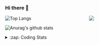 ### Hi there 👋

<!--
**tao8687/tao8687** is a ✨ _special_ ✨ repository because its `README.md` (this file) appears on your GitHub profile.

Here are some ideas to get you started:

- 🔭 I’m currently working on ...
- 🌱 I’m currently learning ...
- 👯 I’m looking to collaborate on ...
- 🤔 I’m looking for help with ...
- 💬 Ask me about ...
- 📫 How to reach me: ...
- 😄 Pronouns: ...
- ⚡ Fun fact: ...
-->

<img align='right' src="https://media.giphy.com/media/M9gbBd9nbDrOTu1Mqx/giphy.gif" width="230">

![Top Langs](https://github-readme-stats.vercel.app/api/top-langs/?username=tao8687&layout=compact&title_color=23238E&text_color=A67D3D)

![Anurag's github stats](https://github-readme-stats.vercel.app/api?username=tao8687&show_icons=true&&text_color=A67D3D&title_color=23238E&show_icons=false&count_private=true&hide=stars)

<details>
  <summary>:zap: Coding Stats</summary>
  <b>
<!--START_SECTION:waka-->
![Profile Views](http://img.shields.io/badge/Profile%20Views-0-blue)

**🐱 My Github Data** 

> 🏆 161 Contributions in the Year 2021
 > 
> 📦 880.8 kB Used in Github's Storage 
 > 
> 🚫 Not Opted to Hire
 > 
> 📜 44 Public Repositories 
 > 
> 🔑 19 Private Repositories  
 > 
**I'm an Early 🐤** 

```text
🌞 Morning    145 commits    ███████████░░░░░░░░░░░░░░   46.62% 
🌆 Daytime    92 commits     ███████░░░░░░░░░░░░░░░░░░   29.58% 
🌃 Evening    65 commits     █████░░░░░░░░░░░░░░░░░░░░   20.9% 
🌙 Night      9 commits      ░░░░░░░░░░░░░░░░░░░░░░░░░   2.89%

```
📅 **I'm Most Productive on Friday** 

```text
Monday       43 commits     ███░░░░░░░░░░░░░░░░░░░░░░   13.83% 
Tuesday      51 commits     ████░░░░░░░░░░░░░░░░░░░░░   16.4% 
Wednesday    63 commits     █████░░░░░░░░░░░░░░░░░░░░   20.26% 
Thursday     43 commits     ███░░░░░░░░░░░░░░░░░░░░░░   13.83% 
Friday       64 commits     █████░░░░░░░░░░░░░░░░░░░░   20.58% 
Saturday     28 commits     ██░░░░░░░░░░░░░░░░░░░░░░░   9.0% 
Sunday       19 commits     █░░░░░░░░░░░░░░░░░░░░░░░░   6.11%

```


📊 **This Week I Spent My Time On** 

```text
⌚︎ Time Zone: Asia/Shanghai

💬 Programming Languages: 
C                        37 mins             ████████████████████████░   97.89% 
C++                      0 secs              ░░░░░░░░░░░░░░░░░░░░░░░░░   1.4% 
CMake                    0 secs              ░░░░░░░░░░░░░░░░░░░░░░░░░   0.7%

🔥 Editors: 
VS Code                  38 mins             █████████████████████████   100.0%

🐱‍💻 Projects: 
bsdiff                   37 mins             ████████████████████████░   97.59% 
Unknown Project          0 secs              ░░░░░░░░░░░░░░░░░░░░░░░░░   1.4% 
bsdiff-master            0 secs              ░░░░░░░░░░░░░░░░░░░░░░░░░   1.01%

💻 Operating System: 
Linux                    38 mins             █████████████████████████   100.0%

```

**I Mostly Code in C++** 

```text
C++                      9 repos             █████████░░░░░░░░░░░░░░░░   37.5% 
C                        6 repos             ██████░░░░░░░░░░░░░░░░░░░   25.0% 
Python                   4 repos             ████░░░░░░░░░░░░░░░░░░░░░   16.67% 
Shell                    2 repos             ██░░░░░░░░░░░░░░░░░░░░░░░   8.33% 
Makefile                 1 repo              █░░░░░░░░░░░░░░░░░░░░░░░░   4.17%

```


**Timeline**

![Chart not found](https://raw.githubusercontent.com/tao8687/tao8687/master/charts/bar_graph.png) 


<!--END_SECTION:waka-->
</details>
